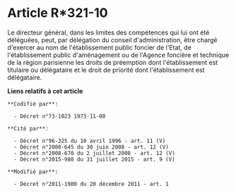 # Article R*321-10

Le directeur général, dans les limites des compétences qui lui ont été déléguées, peut, par délégation du conseil
d'administration, être chargé d'exercer au nom de l'établissement public foncier de l'Etat, de l'établissement public
d'aménagement ou de l'Agence foncière et technique de la région parisienne les droits de préemption dont l'établissement est
titulaire ou délégataire et le droit de priorité dont l'établissement est délégataire.

**Liens relatifs à cet article**

	**Codifié par**:

	  - Décret n°73-1023 1973-11-08

	**Cité par**:

	  - Décret n°96-325 du 10 avril 1996 - art. 11 (V)
	  - Décret n°2008-645 du 30 juin 2008 - art. 12 (V)
	  - Décret n°2008-670 du 2 juillet 2008 - art. 12 (V)
	  - Décret n°2015-980 du 31 juillet 2015 - art. 9 (V)

	**Modifié par**:

	  - Décret n°2011-1900 du 20 décembre 2011 - art. 1
